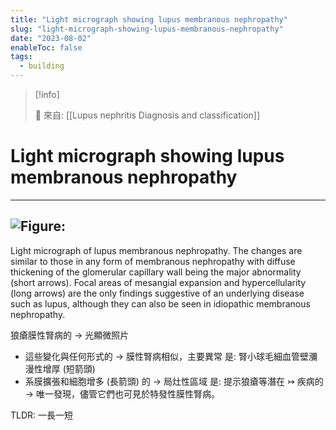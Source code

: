 ```yaml
---
title: "Light micrograph showing lupus membranous nephropathy"
slug: "light-micrograph-showing-lupus-membranous-nephropathy"
date: "2023-08-02"
enableToc: false
tags:
  - building
---
```


> [!info]
>
> 🌱 來自: [[Lupus nephritis Diagnosis and classification]]

# Light micrograph showing lupus membranous nephropathy

---
![Figure: ](https://i.imgur.com/cYACFco.png)
---

Light micrograph of lupus membranous nephropathy. The changes are similar to those in any form of membranous nephropathy with diffuse thickening of the glomerular capillary wall being the major abnormality (short arrows). Focal areas of mesangial expansion and hypercellularity (long arrows) are the only findings suggestive of an underlying disease such as lupus, although they can also be seen in idiopathic membranous nephropathy.

狼瘡膜性腎病的 → 光顯微照片

- 這些變化與任何形式的 → 膜性腎病相似，主要異常 是: 腎小球毛細血管壁瀰漫性增厚 (短箭頭)
- 系膜擴張和細胞增多 (長箭頭) 的 → 局灶性區域 是: 提示狼瘡等潛在 ↣ 疾病的 → 唯一發現，儘管它們也可見於特發性膜性腎病。

TLDR: 一長一短
